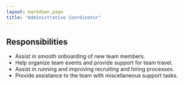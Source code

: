 ```yaml
---
layout: markdown_page
title: "Administrative Coordinator"
---
```


## Responsibilities


* Assist in smooth onboarding of new team members.
* Help organize team events and provide support for team travel.
* Assist in running and improving recruiting and hiring processes.
* Provide assistance to the team with miscellaneous support tasks.
